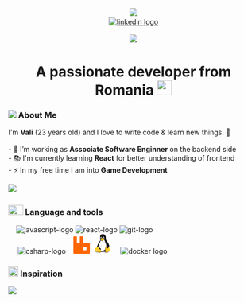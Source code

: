 <div align="center">
  <img src="https://user-images.githubusercontent.com/74038190/225813708-98b745f2-7d22-48cf-9150-083f1b00d6c9.gif   "/>
</div>

<div align="center">
    <a href="https://www.linkedin.com/in/stelian-gheoace-2a9083277">
        <img src="https://user-images.githubusercontent.com/74038190/235294012-0a55e343-37ad-4b0f-924f-c8431d9d2483.gif" height="80" alt="linkedin logo"  />
    </a>
    <br><br>
</div>

<div align="center">
  <img src="https://visitor-badge.laobi.icu/badge?page_id=GlitchPredator.GlitPredator"/>
</div>

<h1 align="center">A passionate developer from Romania <img src="https://user-images.githubusercontent.com/74038190/214644152-52f47eb3-5e31-4f47-8758-05c9468d5596.gif" width="30" height="30"></h1>

<h3 align="left">
  <img src="https://user-images.githubusercontent.com/74038190/229223156-0cbdaba9-3128-4d8e-8719-b6b4cf741b67.gif" width="30"> About Me
</h3>

<p align="left">I'm <b>Vali</b> (23 years old) and I love to write code & learn new things. 💫 
    <br>
    <br> - 🔭 I’m working as <b>Associate Software Enginner</b> on the backend side
    <br>- 📚 I'm currently learning <b>React</b> for better understanding of frontend
    <br> - ⚡ In my free time I am into <b>Game Development</b>
</p>

<img src="https://user-images.githubusercontent.com/74038190/212284158-e840e285-664b-44d7-b79b-e264b5e54825.gif">

<h3 align="left">
    <img src="https://user-images.githubusercontent.com/74038190/212284087-bbe7e430-757e-4901-90bf-4cd2ce3e1852.gif" width="30" height="20"> Language and tools
</h3>

<div align="left">
    <img width="12" />
    <img src="https://user-images.githubusercontent.com/74038190/212257454-16e3712e-945a-4ca2-b238-408ad0bf87e6.gif" height="40" alt="javascript-logo">
    <img src="https://user-images.githubusercontent.com/74038190/212257467-871d32b7-e401-42e8-a166-fcfd7baa4c6b.gif" height="40" alt="react-logo">
    <img src="https://user-images.githubusercontent.com/74038190/212281775-b468df30-4edc-4bf8-a4ee-f52e1aaddc86.gif" height="40" alt="git-logo">
    <br/>
    <img width="15" />
    <img src="https://static-00.iconduck.com/assets.00/c-sharp-c-icon-1822x2048-wuf3ijab.png" height="40" alt="csharp-logo">
    <img src="https://raw.githubusercontent.com/devicons/devicon/master/icons/rabbitmq/rabbitmq-original.svg" style="margin-left:10px;" height="35" alt="rabbitmq-logo">
    <img src="https://raw.githubusercontent.com/devicons/devicon/master/icons/linux/linux-original.svg" height="40" alt="linux-logo"/>
    <img width="12" />
    <img src="https://cdn.jsdelivr.net/gh/devicons/devicon/icons/docker/docker-plain-wordmark.svg" height="40" style="margin-left:-3px"alt="docker logo"  />
</div>

<h3 align="left">
    <img src="https://user-images.githubusercontent.com/74038190/216122041-518ac897-8d92-4c6b-9b3f-ca01dcaf38ee.png" width="20" height="20"> Inspiration
</h3>

![](https://quotes-github-readme.vercel.app/api?type=horizontal&theme=tokyonight)
